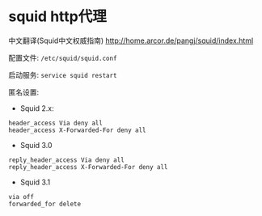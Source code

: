 # squid http代理

中文翻译(Squid中文权威指南) http://home.arcor.de/pangj/squid/index.html

配置文件: `/etc/squid/squid.conf`

启动服务: `service squid restart`


匿名设置:

* Squid 2.x:
```
header_access Via deny all
header_access X-Forwarded-For deny all
```
* Squid 3.0
```
reply_header_access Via deny all
reply_header_access X-Forwarded-For deny all
```
* Squid 3.1
```
via off
forwarded_for delete
```